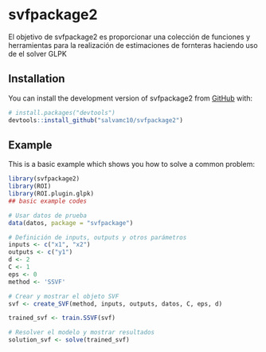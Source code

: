 
# svfpackage2

<!-- badges: start -->
<!-- badges: end -->

El objetivo de svfpackage2 es proporcionar una colección de funciones y herramientas para la realización de estimaciones de fornteras haciendo uso de el solver GLPK

## Installation

You can install the development version of svfpackage2 from [GitHub](https://github.com/) with:

``` r
# install.packages("devtools")
devtools::install_github("salvamc10/svfpackage2")
```

## Example

This is a basic example which shows you how to solve a common problem:

``` r
library(svfpackage2)
library(ROI)
library(ROI.plugin.glpk)
## basic example codes

# Usar datos de prueba
data(datos, package = "svfpackage")

# Definición de inputs, outputs y otros parámetros
inputs <- c("x1", "x2")
outputs <- c("y1")
d <- 2
C <- 1
eps <- 0
method <- 'SSVF'

# Crear y mostrar el objeto SVF
svf <- create_SVF(method, inputs, outputs, datos, C, eps, d)

trained_svf <- train.SSVF(svf)

# Resolver el modelo y mostrar resultados
solution_svf <- solve(trained_svf)
```


